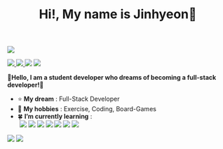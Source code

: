 <header>
    <h1>Hi!, My name is Jinhyeon👋</h1>
</header>

<body>
    <img src="http://mazassumnida.wtf/api/v2/generate_badge?boj=kimjinhyeon1018">
    <a href="https://www.instagram.com/hyeon._.2007">
        <p>
            <img src="https://img.shields.io/badge/Instagram-E4405F?style=for-the-badge&logo=instagram&logoColor=white">
    </a>
    <a href="https://discord.com/users/453750595703275520">
        <img src="https://img.shields.io/badge/Discord-5865F2?style=for-the-badge&logo=Discord&logoColor=white">
    </a>
    <a href="https://www.notion.so/31722725c5264c89a6e9ce86f482e610?pvs=4">
        <img src="https://img.shields.io/badge/Notion-000000?style=for-the-badge&logo=notion&logoColor=white"></a>
    <img src="https://img.shields.io/badge/kjh101807@gmail.com-EA4335?style=for-the-badge&logo=Gmail&logoColor=white">
    </p>
    <p>
        👋<strong>Hello, I am a student developer who dreams of becoming a full-stack developer!</strong>🚀
    <ul>
        <li>
            ⭐️ <b>My dream</b> : Full-Stack Developer
        </li>
        <li>
            🚀 <b>My hobbies</b> : Exercise, Coding, Board-Games
        </li>
        <li>
            🍀 <b>I’m currently learning</b> :<br>
            &nbsp;<img src="https://img.shields.io/badge/C-A8B9CC?style=for-the-badge&logo=C&logoColor=white">
            <img src="https://img.shields.io/badge/HTML-E34F26?style=for-the-badge&logo=HTML5&logoColor=white">
            <img src="https://img.shields.io/badge/CSS-1572B6?style=for-the-badge&logo=CSS3&logoColor=white">
            <img
                src="https://img.shields.io/badge/JavaScript-F7DF1E?style=for-the-badge&logo=JavaScript&logoColor=white">
            <img src="https://img.shields.io/badge/Dart-0175C2?style=for-the-badge&logo=Dart&logoColor=white">
            <img src="https://img.shields.io/badge/Flutter-02569B?style=for-the-badge&logo=Flutter&logoColor=white">
            <img src="https://img.shields.io/badge/Swift-F05138?style=for-the-badge&logo=Swift&logoColor=white">
        </li>
    </ul>
    </p>
</body>
<footer>
    <p>
        <img src="https://github-readme-stats.vercel.app/api?username=JinhyeonE07&show_icons=true&theme=github_dark">
        <img
            src="https://github-readme-stats.vercel.app/api/top-langs/?username=JinhyeonE07&layout=compact&theme=github_dark">
    </p>
</footer>
